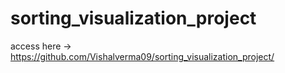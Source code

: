 # sorting_visualization_project

access here -> https://github.com/Vishalverma09/sorting_visualization_project/
